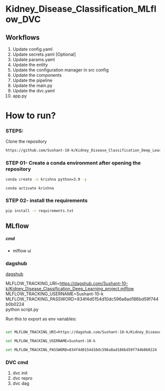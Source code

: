 # Kidney_Disease_Classification_MLflow_DVC
## Workflows

1. Update config.yaml
2. Update secrets.yaml [Optional]
3. Update params.yaml
4. Update the entity
5. Update the configuration manager in src config
6. Update the components
7. Update the pipeline 
8. Update the main.py
9. Update the dvc.yaml
10. app.py

# How to run?
### STEPS:

Clone the repository

```bash
https://github.com/Sushant-10-k/Kidney_Disease_Classification_Deep_Learning_project
```
### STEP 01- Create a conda environment after opening the repository

```bash
conda create -n krishna python=3.9 -y
```

```bash
conda activate krishna
```


### STEP 02- install the requirements
```bash
pip install -r requirements.txt
```
## MLflow

##### cmd
- mlflow ui

### dagshub
[dagshub](https://dagshub.com/)

MLFLOW_TRACKING_URI=https://dagshub.com/Sushant-10-k/Kidney_Disease_Classification_Deep_Learning_project.mlflow \
MLFLOW_TRACKING_USERNAME=Sushant-10-k \
MLFLOW_TRACKING_PASSWORD=834f4d0154d10dc596a8ad186bd59f744b0b0224 \
python script.py

Run this to export as env variables:

```bash

set MLFLOW_TRACKING_URI=https://dagshub.com/Sushant-10-k/Kidney_Disease_Classification_Deep_Learning_project.mlflow

set MLFLOW_TRACKING_USERNAME=Sushant-10-k 

set MLFLOW_TRACKING_PASSWORD=834f4d0154d10dc596a8ad186bd59f744b0b0224

```
### DVC cmd

1. dvc init
2. dvc repro
3. dvc dag
